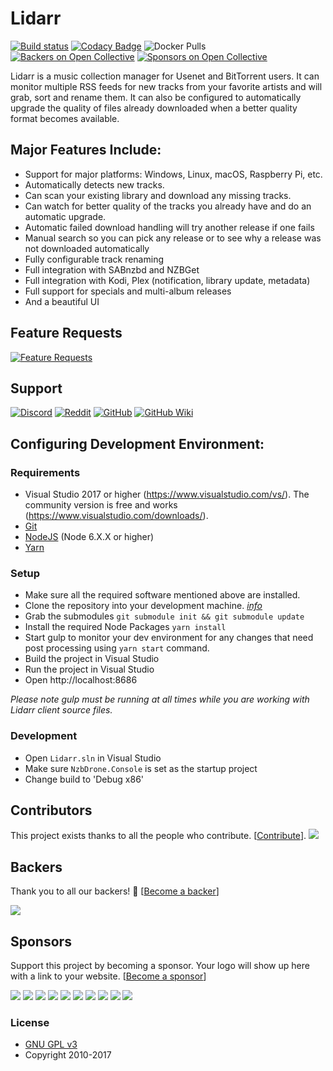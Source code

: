 # Lidarr

 [![Build status](https://ci.appveyor.com/api/projects/status/tpm5mj5milne88nc?svg=true)](https://ci.appveyor.com/project/lidarr/lidarr)
[![Codacy Badge](https://api.codacy.com/project/badge/Grade/4e6d014aee9542189b4abb0b1439980f)](https://www.codacy.com/app/Lidarr/Lidarr?utm_source=github.com&amp;utm_medium=referral&amp;utm_content=lidarr/Lidarr&amp;utm_campaign=Badge_Grade)
![Docker Pulls](https://img.shields.io/docker/pulls/linuxserver/lidarr.svg)
[![Backers on Open Collective](https://opencollective.com/lidarr/backers/badge.svg)](#backers) [![Sponsors on Open Collective](https://opencollective.com/lidarr/sponsors/badge.svg)](#sponsors)

Lidarr is a music collection manager for Usenet and BitTorrent users. It can monitor multiple RSS feeds for new tracks from your favorite artists and will grab, sort and rename them. It can also be configured to automatically upgrade the quality of files already downloaded when a better quality format becomes available.

## Major Features Include:

* Support for major platforms: Windows, Linux, macOS, Raspberry Pi, etc.
* Automatically detects new tracks.
* Can scan your existing library and download any missing tracks.
* Can watch for better quality of the tracks you already have and do an automatic upgrade.
* Automatic failed download handling will try another release if one fails
* Manual search so you can pick any release or to see why a release was not downloaded automatically
* Fully configurable track renaming
* Full integration with SABnzbd and NZBGet
* Full integration with Kodi, Plex (notification, library update, metadata)
* Full support for specials and multi-album releases
* And a beautiful UI

## Feature Requests

[![Feature Requests](http://feathub.com/lidarr/Lidarr?format=svg)](http://feathub.com/lidarr/Lidarr)

## Support

[![Discord](https://img.shields.io/badge/discord-chat-7289DA.svg?maxAge=60)](https://discord.gg/8Y7rDc9)
[![Reddit](https://img.shields.io/badge/reddit-discussion-FF4500.svg?maxAge=60)](https://www.reddit.com/r/lidarr)
[![GitHub](https://img.shields.io/badge/github-issues-red.svg?maxAge=60)](https://github.com/Lidarr/Lidarr/issues)
[![GitHub Wiki](https://img.shields.io/badge/github-wiki-181717.svg?maxAge=60)](https://github.com/Lidarr/Lidarr/wiki)

## Configuring Development Environment:

### Requirements

* Visual Studio 2017 or higher (https://www.visualstudio.com/vs/).  The community version is free and works (https://www.visualstudio.com/downloads/).
* [Git](https://git-scm.com/downloads)
* [NodeJS](https://nodejs.org/en/download/) (Node 6.X.X or higher)
* [Yarn](https://yarnpkg.com/)

### Setup

* Make sure all the required software mentioned above are installed.
* Clone the repository into your development machine. [*info*](https://help.github.com/articles/working-with-repositories)
* Grab the submodules `git submodule init && git submodule update`
* Install the required Node Packages `yarn install`
* Start gulp to monitor your dev environment for any changes that need post processing using `yarn start` command.
* Build the project in Visual Studio
* Run the project in Visual Studio
* Open http://localhost:8686

*Please note gulp must be running at all times while you are working with Lidarr client source files.*

### Development

* Open `Lidarr.sln` in Visual Studio
* Make sure `NzbDrone.Console` is set as the startup project
* Change build to 'Debug x86'

## Contributors

This project exists thanks to all the people who contribute. [[Contribute](CONTRIBUTING.md)].
<a href="graphs/contributors"><img src="https://opencollective.com/lidarr/contributors.svg?width=890&button=false" /></a>


## Backers

Thank you to all our backers! 🙏 [[Become a backer](https://opencollective.com/lidarr#backer)]

<a href="https://opencollective.com/lidarr#backers" target="_blank"><img src="https://opencollective.com/lidarr/backers.svg?width=890"></a>


## Sponsors

Support this project by becoming a sponsor. Your logo will show up here with a link to your website. [[Become a sponsor](https://opencollective.com/lidarr#sponsor)]

<a href="https://opencollective.com/lidarr/sponsor/0/website" target="_blank"><img src="https://opencollective.com/lidarr/sponsor/0/avatar.svg"></a>
<a href="https://opencollective.com/lidarr/sponsor/1/website" target="_blank"><img src="https://opencollective.com/lidarr/sponsor/1/avatar.svg"></a>
<a href="https://opencollective.com/lidarr/sponsor/2/website" target="_blank"><img src="https://opencollective.com/lidarr/sponsor/2/avatar.svg"></a>
<a href="https://opencollective.com/lidarr/sponsor/3/website" target="_blank"><img src="https://opencollective.com/lidarr/sponsor/3/avatar.svg"></a>
<a href="https://opencollective.com/lidarr/sponsor/4/website" target="_blank"><img src="https://opencollective.com/lidarr/sponsor/4/avatar.svg"></a>
<a href="https://opencollective.com/lidarr/sponsor/5/website" target="_blank"><img src="https://opencollective.com/lidarr/sponsor/5/avatar.svg"></a>
<a href="https://opencollective.com/lidarr/sponsor/6/website" target="_blank"><img src="https://opencollective.com/lidarr/sponsor/6/avatar.svg"></a>
<a href="https://opencollective.com/lidarr/sponsor/7/website" target="_blank"><img src="https://opencollective.com/lidarr/sponsor/7/avatar.svg"></a>
<a href="https://opencollective.com/lidarr/sponsor/8/website" target="_blank"><img src="https://opencollective.com/lidarr/sponsor/8/avatar.svg"></a>
<a href="https://opencollective.com/lidarr/sponsor/9/website" target="_blank"><img src="https://opencollective.com/lidarr/sponsor/9/avatar.svg"></a>



### License

* [GNU GPL v3](http://www.gnu.org/licenses/gpl.html)
* Copyright 2010-2017
